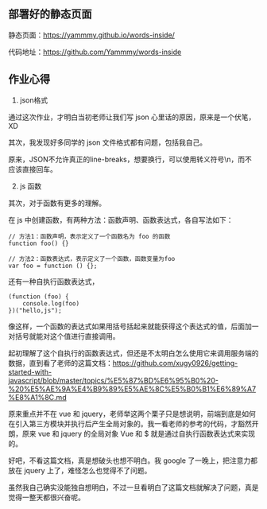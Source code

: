 ## 部署好的静态页面

静态页面：https://yammmy.github.io/words-inside/

代码地址：https://github.com/Yammmy/words-inside

## 作业心得

1. json格式

通过这次作业，才明白当初老师让我们写 json 心里话的原因，原来是一个伏笔，XD

其次，我发现好多同学的 json 文件格式都有问题，包括我自己。

原来，JSON不允许真正的line-breaks，想要换行，可以使用转义符号\n，而不应该直接回车。

2. js 函数

其次，对于函数有更多的理解。

在 js 中创建函数，有两种方法：函数声明、函数表达式，各自写法如下：

```
// 方法1：函数声明，表示定义了一个函数名为 foo 的函数
function foo() {}

// 方法2：函数表达式，表示定义了一个函数，函数变量为foo
var foo = function () {};
```

还有一种自执行函数表达式，

```
(function (foo) {
    console.log(foo)
})("hello,js");
```

像这样，一个函数的表达式如果用括号括起来就能获得这个表达式的值，后面加一对括号就能对这个值进行直接调用。

起初理解了这个自执行的函数表达式，但还是不太明白怎么使用它来调用服务端的数据，直到看了老师的这篇文档：https://github.com/xugy0926/getting-started-with-javascript/blob/master/topics/%E5%87%BD%E6%95%B0%20-%20%E5%AE%9A%E4%B9%89%E5%AE%8C%E5%B0%B1%E6%89%A7%E8%A1%8C.md

原来重点并不在 vue 和 jquery，老师举这两个栗子只是想说明，前端到底是如何在引入第三方模块并执行后产生全局对象的。我一看老师的参考的代码，才豁然开朗，原来 vue 和 jquery 的全局对象 Vue 和 $ 就是通过自执行函数表达式来实现的。

好吧，不看这篇文档，真是想破头也想不明白。我 google 了一晚上，把注意力都放在 jquery 上了，难怪怎么也觉得不了问题。

虽然我自己确实没能独自想明白，不过一旦看明白了这篇文档就解决了问题，真是觉得一整天都很兴奋呢。

